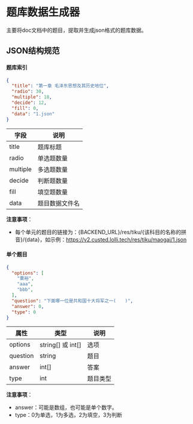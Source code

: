 # 题库数据生成器
主要将doc文档中的题目，提取并生成json格式的题库数据。


## JSON结构规范
#### 题库索引

```json
{
  "title": "第一章 毛泽东思想及其历史地位",
  "radio": 30,
  "multiple": 18,
  "decide": 12,
  "fill": 0,
  "data": "1.json"
}
```
字段 | 说明 
---- | ---- 
title | 题库标题 
radio | 单选题数量 
multiple | 多选题数量 
decide | 判断题数量 
fill | 填空题数量 
data | 题目数据文件名 

**注意事项**：
- 每个单元的题目的链接为：{BACKEND_URL}/res/tiku/{该科目的名称的拼音}/{data}，如示例：https://v2.custed.lolli.tech/res/tiku/maogai/1.json


#### 单个题目

```json
{
  "options": [
    "粟裕",
    "aaa",
    "bbb",
  ],
  "question": "下面哪一位是共和国十大将军之一(　　)",
  "answer": 0,
  "type": 0
}
```
属性 | 类型 | 说明 
---- | ---- | ---- 
options | string[] 或 int[] | 选项 
question | string | 题目 
answer | int[] | 答案 
type | int | 题目类型 

**注意事项**：
- answer：可能是数组，也可能是单个数字。
- type：0为单选，1为多选，2为填空，3为判断
